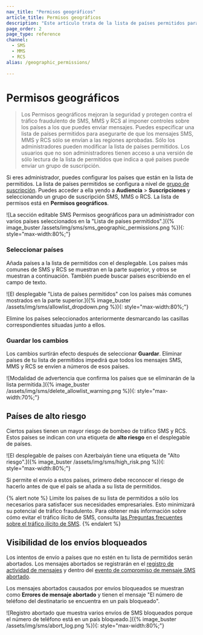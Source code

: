 ```yaml
---
nav_title: "Permisos geográficos"
article_title: Permisos geográficos
description: "Este artículo trata de la lista de países permitidos para los Permisos Geográficos, que te permite elegir a qué países se pueden entregar SMS, MMS y RCS."
page_order: 2
page_type: reference
channel:
  - SMS
  - MMS
  - RCS
alias: /geographic_permissions/
  
---
```


# Permisos geográficos

> Los Permisos geográficos mejoran la seguridad y protegen contra el tráfico fraudulento de SMS, MMS y RCS al imponer controles sobre los países a los que puedes enviar mensajes. Puedes especificar una lista de países permitidos para asegurarte de que los mensajes SMS, MMS y RCS sólo se envían a las regiones aprobadas. Sólo los administradores pueden modificar la lista de países permitidos. Los usuarios que no son administradores tienen acceso a una versión de sólo lectura de la lista de permitidos que indica a qué países puede enviar un grupo de suscripción.

Si eres administrador, puedes configurar los países que están en la lista de permitidos. La lista de países permitidos se configura a nivel de [grupo de suscripción]({{site.baseurl}}/sms_rcs_subscription_groups/). Puedes acceder a ella yendo a **Audiencia** > **Suscripciones** y seleccionando un grupo de suscripción SMS, MMS o RCS. La lista de permisos está en **Permisos geográficos**.

![La sección editable SMS Permisos geográficos para un administrador con varios países seleccionados en la "Lista de países permitidos".]({% image_buster /assets/img/sms/sms_geographic_permissions.png %}){: style="max-width:80%;"}

### Seleccionar países

Añada países a la lista de permitidos con el desplegable. Los países más comunes de SMS y RCS se muestran en la parte superior, y otros se muestran a continuación. También puede buscar países escribiendo en el campo de texto.

![El desplegable "Lista de países permitidos" con los países más comunes mostrados en la parte superior.]({% image_buster /assets/img/sms/allowlist_dropdown.png %}){: style="max-width:80%;"}

Elimine los países seleccionados anteriormente desmarcando las casillas correspondientes situadas junto a ellos.

### Guardar los cambios

Los cambios surtirán efecto después de seleccionar **Guardar**. Eliminar países de tu lista de permitidos impedirá que todos los mensajes SMS, MMS y RCS se envíen a números de esos países.

![Modalidad de advertencia que confirma los países que se eliminarán de la lista permitida.]({% image_buster /assets/img/sms/delete_allowlist_warning.png %}){: style="max-width:70%;"}

## Países de alto riesgo

Ciertos países tienen un mayor riesgo de bombeo de tráfico SMS y RCS. Estos países se indican con una etiqueta de **alto riesgo** en el desplegable de países.

![El desplegable de países con Azerbaiyán tiene una etiqueta de "Alto riesgo".]({% image_buster /assets/img/sms/high_risk.png %}){: style="max-width:80%;"}

Si permite el envío a estos países, primero debe reconocer el riesgo de hacerlo antes de que el país se añada a su lista de permitidos.

{% alert note %}
Limite los países de su lista de permitidos a sólo los necesarios para satisfacer sus necesidades empresariales. Esto minimizará su potencial de tráfico fraudulento. Para obtener más información sobre cómo evitar el tráfico ilícito de SMS, consulta [las Preguntas frecuentes sobre el tráfico ilícito de SMS]({{site.baseurl}}/sms_traffic_pumping_fraud/).
{% endalert %}

## Visibilidad de los envíos bloqueados

Los intentos de envío a países que no estén en tu lista de permitidos serán abortados. Los mensajes abortados se registrarán en el [registro de actividad de mensajes]({{site.baseurl}}/user_guide/administrative/app_settings/message_activity_log_tab/) y dentro del [evento de compromiso de mensaje SMS abortado]({{site.baseurl}}/user_guide/data/braze_currents/event_glossary/message_engagement_events/). 

Los mensajes abortados causados por envíos bloqueados se muestran como **Errores de mensaje abortado** y tienen el mensaje "El número de teléfono del destinatario se encuentra en un país bloqueado".

![Registro abortado que muestra varios envíos de SMS bloqueados porque el número de teléfono está en un país bloqueado.]({% image_buster /assets/img/sms/abort_log.png %}){: style="max-width:80%;"}

